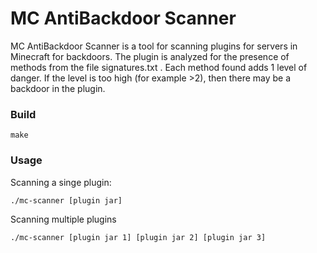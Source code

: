 # MC AntiBackdoor Scanner
MC AntiBackdoor Scanner is a tool for scanning plugins for servers in Minecraft for backdoors. The plugin is analyzed for the presence of methods from the file signatures.txt . Each method found adds 1 level of danger. If the level is too high (for example >2), then there may be a backdoor in the plugin.

### Build
```
make
```

### Usage
Scanning a singe plugin:
```
./mc-scanner [plugin jar]
```

Scanning multiple plugins
```
./mc-scanner [plugin jar 1] [plugin jar 2] [plugin jar 3]
```